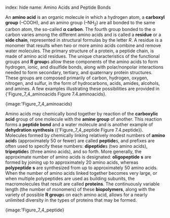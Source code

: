 index: hide
name: Amino Acids and Peptide Bonds

An  **amino acid** is an organic molecule in which a hydrogen atom, a  **carboxyl group** (–COOH), and an amino group (–NH<sub>2</sub>) are all bonded to the same carbon atom, the so-called  **α carbon**. The fourth group bonded to the α carbon varies among the different amino acids and is called a  **residue** or a  **side chain**, represented in structural formulas by the letter  *R*. A residue is a monomer that results when two or more amino acids combine and remove water molecules. The primary structure of a protein, a peptide chain, is made of amino acid residues. The unique characteristics of the functional groups and  **R group**s allow these components of the amino acids to form hydrogen, ionic, and disulfide bonds, along with polar/nonpolar interactions needed to form secondary, tertiary, and quaternary protein structures. These groups are composed primarily of carbon, hydrogen, oxygen, nitrogen, and sulfur, in the form of hydrocarbons, acids, amides, alcohols, and amines. A few examples illustrating these possibilities are provided in {'Figure_7_4_aminoacids Figure 7.4.aminoacids}.


{image:'Figure_7_4_aminoacids}
        

Amino acids may chemically bond together by reaction of the  **carboxylic acid** group of one molecule with the  **amine group** of another. This reaction forms a  **peptide bond** and a water molecule and is another example of  **dehydration synthesis** ({'Figure_7_4_peptide Figure 7.4.peptide}). Molecules formed by chemically linking relatively modest numbers of  **amino acid**s (approximately 50 or fewer) are called  **peptide**s, and prefixes are often used to specify these numbers:  **dipeptide**s (two amino acids),  **tripeptide**s (three amino acids), and so forth. More generally, the approximate number of amino acids is designated:  **oligopeptide** **s** are formed by joining up to approximately 20 amino acids, whereas  **polypeptide** **s** are synthesized from up to approximately 50 amino acids. When the number of amino acids linked together becomes very large, or when multiple polypeptides are used as building subunits, the macromolecules that result are called  **proteins**. The continuously variable length (the number of monomers) of these  **biopolymers**, along with the variety of possible  **R group**s on each amino acid, allows for a nearly unlimited diversity in the types of proteins that may be formed.


{image:'Figure_7_4_peptide}
        

